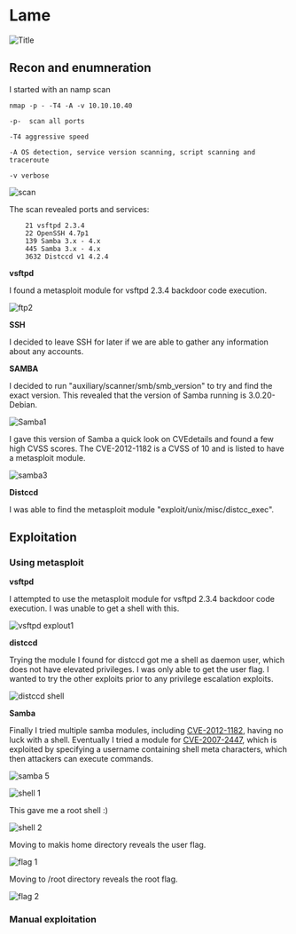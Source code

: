# Lame

![Title](https://user-images.githubusercontent.com/46513413/72587808-59d38000-38c4-11ea-9bb9-46105774f3f0.png)

## Recon and enumneration

I started with an namp scan

    nmap -p - -T4 -A -v 10.10.10.40
    
    -p-  scan all ports
    
    -T4 aggressive speed
    
    -A OS detection, service version scanning, script scanning and traceroute 
    
    -v verbose

![scan](https://user-images.githubusercontent.com/46513413/72587747-23960080-38c4-11ea-9bdc-ae66c4b9afda.png)


  The scan revealed ports and services: 
  
        21 vsftpd 2.3.4
        22 OpenSSH 4.7p1
        139 Samba 3.x - 4.x
        445 Samba 3.x - 4.x
        3632 Distccd v1 4.2.4
        
        
        
**vsftpd** 

I found a metasploit module for vsftpd 2.3.4 backdoor code execution.
  
![ftp2](https://user-images.githubusercontent.com/46513413/72588416-4aedcd00-38c6-11ea-804a-a21c0c027517.png)


**SSH** 

I decided to leave SSH for later if we are able to gather any information about any accounts.

**SAMBA** 

I decided to run "auxiliary/scanner/smb/smb_version" to try and find the exact version. This revealed that the version of Samba running is 3.0.20-Debian.

![Samba1](https://user-images.githubusercontent.com/46513413/72588569-bfc10700-38c6-11ea-9150-79dbe25420f7.png)

I gave this version of Samba a quick look on CVEdetails and found a few high CVSS scores. The CVE-2012-1182 is a CVSS of 10 and is listed to have a metasploit module. 

![samba3](https://user-images.githubusercontent.com/46513413/72588570-c0599d80-38c6-11ea-8822-c5f91caed16c.png)


**Distccd** 

I was able to find the metasploit module "exploit/unix/misc/distcc_exec".



## Exploitation

### Using metasploit

**vsftpd** 

I attempted to use the metasploit module for vsftpd 2.3.4 backdoor code execution. I was unable to get a shell with this.

![vsftpd explout1](https://user-images.githubusercontent.com/46513413/72589319-e4b67980-38c8-11ea-9309-5ed53e08794b.png)

**distccd**

Trying the module I found for distccd got me a shell as daemon user, which does not have elevated privileges. I was only able to get the user flag. I wanted to try the other exploits prior to any privilege escalation exploits.

![distccd shell](https://user-images.githubusercontent.com/46513413/72588812-758c5580-38c7-11ea-8dee-2ffef1f4782c.png)

**Samba**

Finally I tried multiple samba modules, including [CVE-2012-1182](https://www.rapid7.com/db/modules/exploit/linux/samba/setinfopolicy_heap), having no luck with a shell. Eventually I tried a module for [CVE-2007-2447](https://www.rapid7.com/db/modules/exploit/multi/samba/usermap_script), which is exploited by specifying a username containing shell meta characters, which then attackers can execute commands.

![samba 5](https://user-images.githubusercontent.com/46513413/72588572-c0599d80-38c6-11ea-9cd1-ee5ff1ada2c5.png)

![shell 1](https://user-images.githubusercontent.com/46513413/72589891-7a9ed400-38ca-11ea-93af-b2fca6924916.png)

This gave me a root shell :)

![shell 2](https://user-images.githubusercontent.com/46513413/72589892-7b376a80-38ca-11ea-8d45-de940267cb9a.png)

Moving to makis home directory reveals the user flag.

![flag 1](https://user-images.githubusercontent.com/46513413/72589888-7a9ed400-38ca-11ea-811d-f2bf7748961c.png)

Moving to /root directory reveals the root flag.

![flag 2](https://user-images.githubusercontent.com/46513413/72589890-7a9ed400-38ca-11ea-8359-c580da2fb28d.png)


### Manual exploitation



















